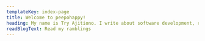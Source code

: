 ```yaml
---
templateKey: index-page
title: Welcome to peepohappy!
heading: My name is Try Ajitiono. I write about software development, real life, and gaming stuff.
readBlogText: Read my ramblings
---
```

